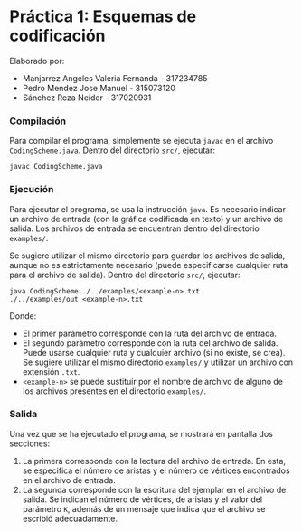 # Práctica 1: Esquemas de codificación

Elaborado por:
- Manjarrez Angeles Valeria Fernanda - 317234785
- Pedro Mendez Jose Manuel - 315073120
- Sánchez Reza Neider - 317020931

### Compilación

Para compilar el programa, simplemente se ejecuta `javac` en el archivo `CodingScheme.java`. Dentro del directorio `src/`, ejecutar:

    javac CodingScheme.java
    
### Ejecución

Para ejecutar el programa, se usa la instrucción `java`. Es necesario indicar un archivo de entrada (con la gráfica codificada en texto) y un archivo de salida. Los archivos de entrada se encuentran dentro del directorio `examples/`.  

Se sugiere utilizar el mismo directorio para guardar los archivos de salida, aunque no es estrictamente necesario (puede especificarse cualquier ruta para el archivo de salida). Dentro del directorio `src/`, ejecutar:

    java CodingScheme ./../examples/<example-n>.txt ./../examples/out_<example-n>.txt
    
Donde:
- El primer parámetro corresponde con la ruta del archivo de entrada. 
- El segundo parámetro corresponde con la ruta del archivo de salida. Puede usarse cualquier ruta y cualquier archivo (si no existe, se crea). Se sugiere utilizar el mismo directorio `examples/` y utilizar un archivo con extensión `.txt`.
- `<example-n>` se puede sustituir por el nombre de archivo de alguno de los archivos presentes en el directorio `examples/`. 

### Salida

Una vez que se ha ejecutado el programa, se mostrará en pantalla dos secciones:
1. La primera corresponde con la lectura del archivo de entrada. En esta, se especifica el número de aristas y el número de vértices encontrados en el archivo de entrada.
2. La segunda corresponde con la escritura del ejemplar en el archivo de salida. Se indican el número de vértices, de aristas y el valor del parámetro `K`, además de un mensaje que indica que el archivo se escribió adecuadamente. 
